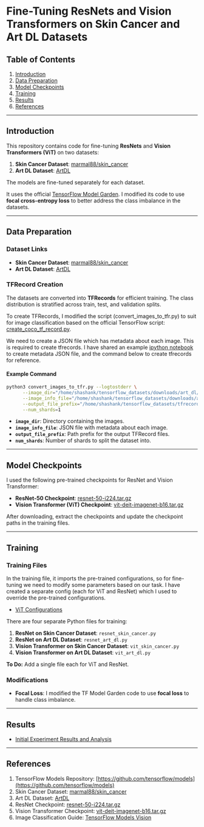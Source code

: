 
# Fine-Tuning ResNets and Vision Transformers on Skin Cancer and Art DL Datasets


## Table of Contents
1. [Introduction](#introduction)
2. [Data Preparation](#data-preparation)
3. [Model Checkpoints](#model-checkpoints)
4. [Training](#training)
5. [Results](#results)
6. [References](#references)

---

## Introduction

This repository contains code for fine-tuning **ResNets** and **Vision Transformers (ViT)** on two datasets:
1. **Skin Cancer Dataset**: [marmal88/skin_cancer](https://huggingface.co/datasets/marmal88/skin_cancer)
2. **Art DL Dataset**: [ArtDL](https://artdl.org/)

The models are fine-tuned separately for each dataset.

It uses the official [TensorFlow Model Garden](https://github.com/tensorflow/models). I modified its code to use **focal cross-entropy loss** to better address the class imbalance in the datasets.

---

## Data Preparation

### Dataset Links
- **Skin Cancer Dataset**: [marmal88/skin_cancer](https://huggingface.co/datasets/marmal88/skin_cancer)
- **Art DL Dataset**: [ArtDL](https://artdl.org/)

### TFRecord Creation
The datasets are converted into **TFRecords** for efficient training. The class distribution is stratified across train, test, and validation splits.

To create TFRecords, I modified the script (convert_images_to_tfr.py) to suit for image classification based on the official TensorFlow script: [create_coco_tf_record.py](https://github.com/tensorflow/models/blob/master/official/vision/data/create_coco_tf_record.py).

We need to create a JSON file which has metadata about each image. This is required to create tfrecords. I have shared an example [ipython notebook](./data_prepare/data_prepare.ipynb) to create metadata JSON file, and the command below to create tfrecords for reference.

#### Example Command
```bash
python3 convert_images_to_tfr.py --logtostderr \
      --image_dir="/home/shashank/tensorflow_datasets/downloads/art_dl/ArtDL/JPEGImages" \
      --image_info_file="/home/shashank/tensorflow_datasets/downloads/art_dl/ArtDL/train_images_info.json" \
      --output_file_prefix="/home/shashank/tensorflow_datasets/tfrecords/ArtDL/train" \
      --num_shards=1
```

- **`image_dir`**: Directory containing the images.
- **`image_info_file`**: JSON file with metadata about each image.
- **`output_file_prefix`**: Path prefix for the output TFRecord files.
- **`num_shards`**: Number of shards to split the dataset into.

---

## Model Checkpoints

I used the following pre-trained checkpoints for ResNet and Vision Transformer:

- **ResNet-50 Checkpoint**: [resnet-50-i224.tar.gz](https://storage.googleapis.com/tf_model_garden/vision/resnet/resnet-50-i224.tar.gz)
- **Vision Transformer (ViT) Checkpoint**: [vit-deit-imagenet-b16.tar.gz](https://storage.googleapis.com/tf_model_garden/vision/vit/vit-deit-imagenet-b16.tar.gz)

After downloading, extract the checkpoints and update the checkpoint paths in the training files. 

---

## Training

### Training Files
In the training file, it imports the pre-trained configurations, so for fine-tuning we need to modify some parameters based on our task. I have created a separate config (each for ViT and ResNet) which I used to override the pre-trained configurations.
- [ViT Configurations](./vit_config.yaml)

There are four separate Python files for training:
1. **ResNet on Skin Cancer Dataset**: `resnet_skin_cancer.py`
2. **ResNet on Art DL Dataset**: `resnet_art_dl.py`
3. **Vision Transformer on Skin Cancer Dataset**: `vit_skin_cancer.py`
4. **Vision Transformer on Art DL Dataset**: `vit_art_dl.py`

**To Do:** Add a single file each for ViT and ResNet.

### Modifications
- **Focal Loss**: I modified the TF Model Garden code to use **focal loss** to handle class imbalance.

---

## Results

- [Initial Experiment Results and Analysis](./docs/initial_experiments.md)

---

## References
1. TensorFlow Models Repository: [https://github.com/tensorflow/models](https://github.com/tensorflow/models)
2. Skin Cancer Dataset: [marmal88/skin_cancer](https://huggingface.co/datasets/marmal88/skin_cancer)
3. Art DL Dataset: [ArtDL](https://artdl.org/)
4. ResNet Checkpoint: [resnet-50-i224.tar.gz](https://storage.googleapis.com/tf_model_garden/vision/resnet/resnet-50-i224.tar.gz)
5. Vision Transformer Checkpoint: [vit-deit-imagenet-b16.tar.gz](https://storage.googleapis.com/tf_model_garden/vision/vit/vit-deit-imagenet-b16.tar.gz)
6. Image Classification Guide: [TensorFlow Models Vision](https://www.tensorflow.org/tfmodels/vision/image_classification)

